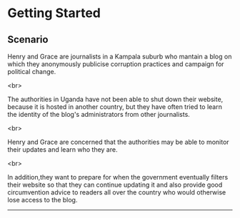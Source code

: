 # Getting Started

## Scenario

Henry and Grace are journalists in a Kampala suburb who mantain a blog on which they anonymously publicise corruption practices and campaign for political change. 

&lt;br&gt;

The authorities in Uganda have not been able to shut down their website, because it is hosted in another country, but they have often tried to learn the identity of the blog&#39;s administrators from other journalists.

&lt;br&gt;

Henry and Grace are concerned that the authorities may be able to monitor their updates and learn who they are.

&lt;br&gt;

In addition,they want to prepare for when the government eventually filters their website so that they can continue updating it and also provide good circumvention advice to readers all over the country who would otherwise lose access to the blog.

***